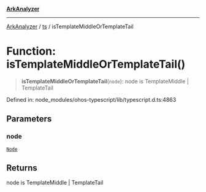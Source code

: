 [**ArkAnalyzer**](../../../../README.md)

***

[ArkAnalyzer](../../../../globals.md) / [ts](../README.md) / isTemplateMiddleOrTemplateTail

# Function: isTemplateMiddleOrTemplateTail()

> **isTemplateMiddleOrTemplateTail**(`node`): node is TemplateMiddle \| TemplateTail

Defined in: node\_modules/ohos-typescript/lib/typescript.d.ts:4863

## Parameters

### node

[`Node`](../interfaces/Node.md)

## Returns

node is TemplateMiddle \| TemplateTail
